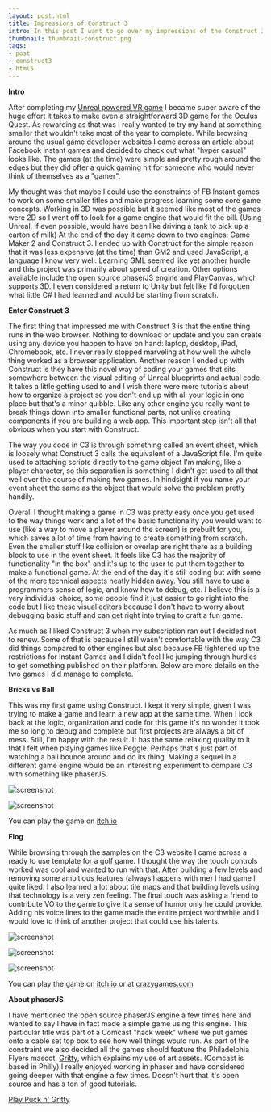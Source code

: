 ```yaml
---
layout: post.html
title: Impressions of Construct 3
intro: In this post I want to go over my impressions of the Construct 3 game engine after making two hyper casual titles. Also a little about the game I made in phaserJS because it's interesting to compare code versus no-code ways of doing things.
thumbnail: thumbnail-construct.png
tags: 
- post
- construct3
- html5
---
```


**Intro**

After completing my [Unreal powered VR game](/posts/run-gun/) I became super aware of the huge effort it takes to make even a straightforward 3D game for the Oculus Quest. As rewarding as that was I really wanted to try my hand at something smaller that wouldn't take most of the year to complete. While browsing around the usual game developer websites I came across an article about Facebook instant games and decided to check out what "hyper casual" looks like. The games (at the time) were simple and pretty rough around the edges but they did offer a quick gaming hit for someone who would never think of themselves as a "gamer".

My thought was that maybe I could use the constraints of FB Instant games to work on some smaller titles and make progress learning some core game concepts. Working in 3D was possible but it seemed like most of the games were 2D so I went off to look for a game engine that would fit the bill. (Using Unreal, if even possible, would have been like driving a tank to pick up a carton of milk) At the end of the day it came down to two engines: Game Maker 2 and Construct 3. I ended up with Construct for the simple reason that it was less expensive (at the time) than GM2 and used JavaScript, a language I know very well. Learning GML seemed like yet another hurdle and this project was primarily about speed of creation. Other options available include the open source phaserJS engine and PlayCanvas, which supports 3D.  I even considered a return to Unity but felt like I'd forgotten what little C# I had learned and would be starting from scratch.

**Enter Construct 3**

The first thing that impressed me with Construct 3 is that the entire thing runs in the web browser. Nothing to download or update and you can create using any device you happen to have on hand: laptop, desktop, iPad, Chromebook, etc. I never really stopped marveling at how well the whole thing worked as a browser application. Another reason I ended up with Construct is they have this novel way of coding your games that sits somewhere between the visual editing of Unreal blueprints and actual code.  It takes a little getting used to and I wish there were more tutorials about how to organize a project so you don't end up with all your logic in one place but that's a minor quibble. Like any other engine you really want to break things down into smaller functional parts, not unlike creating components if you are building a web app. This important step isn't all that obvious when you start with Construct.

The way you code in C3 is through something called an event sheet, which is loosely what Construct 3 calls the equivalent of a JavaScript file. I'm quite used to attaching scripts directly to the game object I'm making, like a player character, so this separation is something I didn't get used to all that well over the course of making two games. In hindsight if you name your event sheet the same as the object that would solve the problem pretty handily.

Overall I thought making a game in C3 was pretty easy once you get used to the way things work and a lot of the basic functionality you would want to use (like a way to move a player around the screen) is prebuilt for you, which saves a lot of time from having to create something from scratch. Even the smaller stuff like collision or overlap are right there as a building block to use in the event sheet. It feels like C3 has the majority of functionality "in the box" and it's up to the user to put them together to make a functional game. At the end of the day it's still coding but with some of the more technical aspects neatly hidden away. You still have to use a programmers sense of logic, and know how to debug, etc. I believe this is a very individual choice, some people find it just easier to go right into the code but I like these visual editors because I don't have to worry about debugging basic stuff and can get right into trying to craft a fun game. 

As much as I liked Construct 3 when my subscription ran out I decided not to renew. Some of that is because I still wasn't comfortable with the way C3 did things compared to other engines but also because FB tightened up the restrictions for Instant Games and I didn't feel like jumping through hurdles to get something published on their platform. Below are more details on the two games I did manage to complete.

**Bricks vs Ball**

This was my first game using Construct. I kept it very simple, given I was trying to make a game and learn a new app at the same time. When I look back at the logic, organization and code for this game it's no wonder it took me so long to debug and complete but first projects are always a bit of mess. Still, I'm happy with the result. It has the same relaxing quality to it that I felt when playing games like Peggle. Perhaps that's just part of watching a ball bounce around and do its thing. Making a sequel in a different game engine would be an interesting experiment to compare C3 with something like phaserJS. 

<div class="lg:flex">

![screenshot](/img/posts/construct3/brick-ball2.png)

![screenshot](/img/posts/construct3/brick-ball1.png)

</div>

You can play the game on [itch.io](https://rustbucket71.itch.io/bricks-vs-ball)


**Flog**

While browsing through the samples on the C3 website I came across a ready to use template for a golf game. I thought the way the touch controls worked was cool and wanted to run with that. After building a few levels and removing some ambitious features (always happens with me) I had game I quite liked. I also learned a lot about tile maps and that building levels using that technology is a very zen feeling. The final touch was asking a friend to contribute VO to the game to give it a sense of humor only he could provide. Adding his voice lines to the game made the entire project worthwhile and I would love to think of another project that could use his talents.

<div class="lg:flex space-x-5">

![screenshot](/img/posts/construct3/flog1.png)

![screenshot](/img/posts/construct3/flog2.png)

![screenshot](/img/posts/construct3/flog3.png)

</div>

You can play the game on [itch.io](https://rustbucket71.itch.io/flog) or at [crazygames.com](https://www.crazygames.com/game/flog?cacheBust=q2bpe)

**About phaserJS**

I have mentioned the open source phaserJS engine a few times here and wanted to say I have in fact made a simple game using this engine. This particular title was part of a Comcast "hack week" where we put games onto a  cable set top box to see how well things would run. As part of the constraint we also decided all the games should feature the Philadelphia Flyers mascot, [Gritty](https://www.nhl.com/news/gritty-philadelphia-flyers-new-mascot/c-300361374), which explains my use of art assets. (Comcast is based in Philly) I really enjoyed working in phaser and have considered going deeper with that engine a few times. Doesn't hurt that it's open source and has a ton of good tutorials.

[Play Puck n' Gritty](https://gritty.netlify.app/index.html)